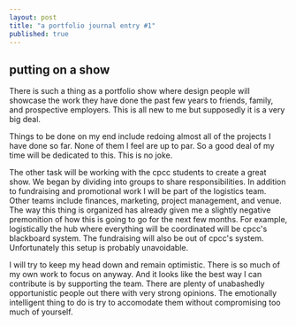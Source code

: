 ```yaml
---
layout: post
title: "a portfolio journal entry #1"
published: true
---
```


## putting on a show
There is such a thing as a portfolio show where design people will showcase the work they have done the past few years to friends, family, and prospective employers. This is all new to me but supposedly it is a very big deal.

Things to be done on my end include redoing almost all of the projects I have done so far. None of them I feel are up to par. So a good deal of my time will be dedicated to this. This is no joke.

The other task will be working with the cpcc students to create a great show. We began by dividing into groups to share responsibilities. In addition to fundraising and promotional work I will be part of the logistics team. Other teams include finances, marketing, project management, and venue. The way this thing is organized has already given me a slightly negative premonition of how this is going to go for the next few months. For example, logistically the hub where everything will be coordinated will be cpcc's blackboard system. The fundraising will also be out of cpcc's system. Unfortunately this setup is probably unavoidable.

I will try to keep my head down and remain optimistic. There is so much of my own work to focus on anyway. And it looks like the best way I can contribute is by supporting the team. There are plenty of unabashedly opportunistic people out there with very strong opinions. The emotionally intelligent thing to do is try to accomodate them without compromising too much of yourself.
